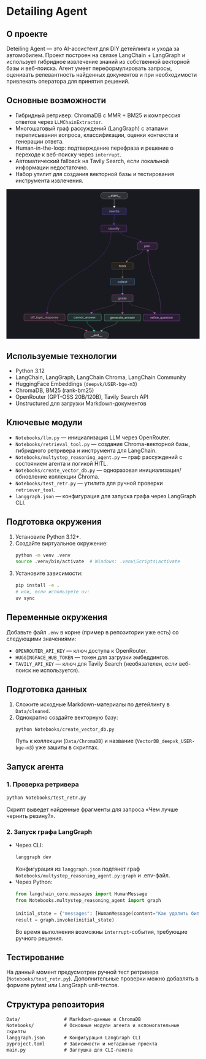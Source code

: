 # Detailing Agent

## О проекте
Deteiling Agent — это AI-ассистент для DIY детейлинга и ухода за автомобилем. Проект построен на связке LangChain + LangGraph и использует гибридное извлечение знаний из собственной векторной базы и веб-поиска. Агент умеет переформулировать запросы, оценивать релевантность найденных документов и при необходимости привлекать оператора для принятия решений.

## Основные возможности
- Гибридный ретривер: ChromaDB с MMR + BM25 и компрессия ответов через `LLMChainExtractor`.
- Многошаговый граф рассуждений (LangGraph) с этапами переписывания вопроса, классификации, оценки контекста и генерации ответа.
- Human-in-the-loop: подтверждение перефраза и решение о переходе к веб-поиску через `interrupt`.
- Автоматический fallback на Tavily Search, если локальной информации недостаточно.
- Набор утилит для создания векторной базы и тестирования инструмента извлечения.

![Скриншот графа](https://github.com/SergeyKarpenko1/LangGraph-DIY-car-agent/blob/main/ImageGraph.png) 

## Используемые технологии
- Python 3.12
- LangChain, LangGraph, LangChain Chroma, LangChain Community
- HuggingFace Embeddings (`deepvk/USER-bge-m3`)
- ChromaDB, BM25 (rank-bm25)
- OpenRouter (GPT-OSS 20B/120B), Tavily Search API
- Unstructured для загрузки Markdown-документов

## Ключевые модули
- `Notebooks/llm.py` — инициализация LLM через OpenRouter.
- `Notebooks/retrieval_tool.py` — создание Chroma-векторной базы, гибридного ретривера и инструмента для LangChain.
- `Notebooks/multystep_reasoning_agent.py` — граф рассуждений с состоянием агента и логикой HITL.
- `Notebooks/create_vector_db.py` — одноразовая инициализация/обновление коллекции Chroma.
- `Notebooks/test_retr.py` — утилита для ручной проверки `retriever_tool`.
- `langgraph.json` — конфигурация для запуска графа через LangGraph CLI.

## Подготовка окружения
1. Установите Python 3.12+.
2. Создайте виртуальное окружение:
   ```bash
   python -m venv .venv
   source .venv/bin/activate  # Windows: .venv\Scripts\activate
   ```
3. Установите зависимости:
   ```bash
   pip install -e .
   # или, если используете uv:
   uv sync
   ```

## Переменные окружения
Добавьте файл `.env` в корне (пример в репозитории уже есть) со следующими значениями:

- `OPENROUTER_API_KEY` — ключ доступа к OpenRouter.
- `HUGGINGFACE_HUB_TOKEN` — токен для загрузки эмбеддингов.
- `TAVILY_API_KEY` — ключ для Tavily Search (необязателен, если веб-поиск не используется).

## Подготовка данных
1. Сложите исходные Markdown-материалы по детейлингу в `Data/cleaned`.
2. Однократно создайте векторную базу:
   ```bash
   python Notebooks/create_vector_db.py
   ```
   Путь к коллекции (`Data/ChromaDB`) и название (`VectorDB_deepvk_USER-bge-m3`) уже зашиты в скриптах.

## Запуск агента
### 1. Проверка ретривера
```bash
python Notebooks/test_retr.py
```
Скрипт выведет найденные фрагменты для запроса «Чем лучше чернить резину?».

### 2. Запуск графа LangGraph
- Через CLI:
  ```bash
  langgraph dev
  ```
  Конфигурация из `langgraph.json` подтянет граф `Notebooks/multystep_reasoning_agent.py:graph` и .env-файл.
- Через Python:
  ```python
  from langchain_core.messages import HumanMessage
  from Notebooks.multystep_reasoning_agent import graph

  initial_state = {"messages": [HumanMessage(content="Как удалить битум с кузова?")]}
  result = graph.invoke(initial_state)
  ```
  Во время выполнения возможны `interrupt`-события, требующие ручного решения.

## Тестирование
На данный момент предусмотрен ручной тест ретривера (`Notebooks/test_retr.py`). Дополнительные проверки можно добавлять в формате pytest или LangGraph unit-тестов.

## Структура репозитория
```
Data/                # Markdown-данные и ChromaDB
Notebooks/           # Основные модули агента и вспомогательные скрипты
langgraph.json       # Конфигурация LangGraph CLI
pyproject.toml       # Зависимости и метаданные проекта
main.py              # Заглушка для CLI-пакета
```
